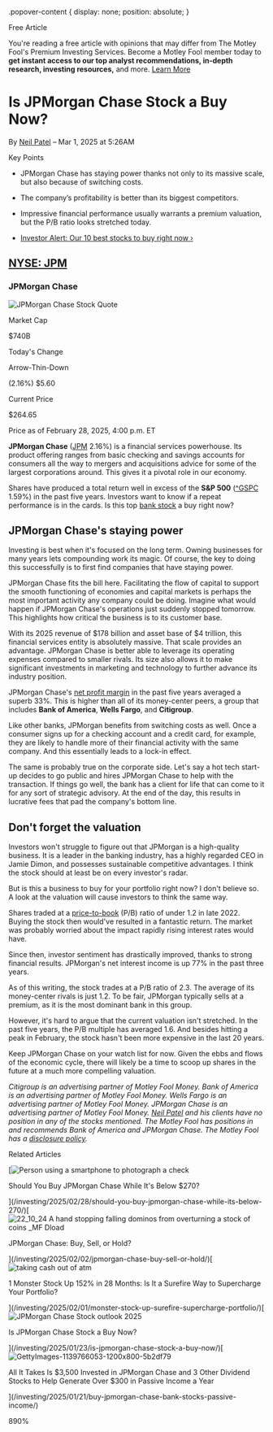 .popover-content { display: none; position: absolute; }

Free Article[](#)

You're reading a free article with opinions that may differ from The Motley Fool's Premium Investing Services. Become a Motley Fool member today to **get instant access to our top analyst recommendations, in-depth research, investing resources,** and more. [Learn More](https://www.fool.com/mms/mark/op-free-tbox-art)

Is JPMorgan Chase Stock a Buy Now?
==================================

By [Neil Patel](/author/20294/) – Mar 1, 2025 at 5:26AM

Key Points

*   JPMorgan Chase has staying power thanks not only to its massive scale, but also because of switching costs.
    
*   The company’s profitability is better than its biggest competitors.
    
*   Impressive financial performance usually warrants a premium valuation, but the P/B ratio looks stretched today.
    
*   [Investor Alert: Our 10 best stocks to buy right now ›](https://www.fool.com/mms/mark/e-sa-nonbbn-kp?aid=10969&source=isaedikp0000035)
    

[NYSE: JPM](/quote/nyse/jpm/)
-----------------------------

### JPMorgan Chase

![JPMorgan Chase Stock Quote](https://g.foolcdn.com/art/companylogos/mark/JPM.png)

Market Cap

$740B

Today's Change

Arrow-Thin-Down

(2.16%) $5.60

Current Price

$264.65

Price as of February 28, 2025, 4:00 p.m. ET

**JPMorgan Chase** ([JPM](/quote/nyse/jpm/) 2.16%) is a financial services powerhouse. Its product offering ranges from basic checking and savings accounts for consumers all the way to mergers and acquisitions advice for some of the largest corporations around. This gives it a pivotal role in our economy.

Shares have produced a total return well in excess of the **S&P 500** ([^GSPC](/quote/snpindex/%5Egspc/) 1.59%) in the past five years. Investors want to know if a repeat performance is in the cards. Is this top [bank stock](https://www.fool.com/investing/stock-market/market-sectors/financials/bank-stocks/) a buy right now?

JPMorgan Chase's staying power
------------------------------

Investing is best when it's focused on the long term. Owning businesses for many years lets compounding work its magic. Of course, the key to doing this successfully is to first find companies that have staying power.

JPMorgan Chase fits the bill here. Facilitating the flow of capital to support the smooth functioning of economies and capital markets is perhaps the most important activity any company could be doing. Imagine what would happen if JPMorgan Chase's operations just suddenly stopped tomorrow. This highlights how critical the business is to its customer base.

With its 2025 revenue of $178 billion and asset base of $4 trillion, this financial services entity is absolutely massive. That scale provides an advantage. JPMorgan Chase is better able to leverage its operating expenses compared to smaller rivals. Its size also allows it to make significant investments in marketing and technology to further advance its industry position.

JPMorgan Chase's [net profit margin](https://www.fool.com/terms/n/net-margin/) in the past five years averaged a superb 33%. This is higher than all of its money-center peers, a group that includes **Bank of America**, **Wells Fargo**, and **Citigroup**.

Like other banks, JPMorgan benefits from switching costs as well. Once a consumer signs up for a checking account and a credit card, for example, they are likely to handle more of their financial activity with the same company. And this essentially leads to a lock-in effect.

The same is probably true on the corporate side. Let's say a hot tech start-up decides to go public and hires JPMorgan Chase to help with the transaction. If things go well, the bank has a client for life that can come to it for any sort of strategic advisory. At the end of the day, this results in lucrative fees that pad the company's bottom line.

Don't forget the valuation
--------------------------

Investors won't struggle to figure out that JPMorgan is a high-quality business. It is a leader in the banking industry, has a highly regarded CEO in Jamie Dimon, and possesses sustainable competitive advantages. I think the stock should at least be on every investor's radar.

But is this a business to buy for your portfolio right now? I don't believe so. A look at the valuation will cause investors to think the same way.

Shares traded at a [price-to-book](https://www.fool.com/terms/p/price-to-book-ratio/) (P/B) ratio of under 1.2 in late 2022. Buying the stock then would've resulted in a fantastic return. The market was probably worried about the impact rapidly rising interest rates would have.

Since then, investor sentiment has drastically improved, thanks to strong financial results. JPMorgan's net interest income is up 77% in the past three years.

As of this writing, the stock trades at a P/B ratio of 2.3. The average of its money-center rivals is just 1.2. To be fair, JPMorgan typically sells at a premium, as it is the most dominant bank in this group.

However, it's hard to argue that the current valuation isn't stretched. In the past five years, the P/B multiple has averaged 1.6. And besides hitting a peak in February, the stock hasn't been more expensive in the last 20 years.

Keep JPMorgan Chase on your watch list for now. Given the ebbs and flows of the economic cycle, there will likely be a time to scoop up shares in the future at a much more compelling valuation.

_Citigroup is an advertising partner of Motley Fool Money. Bank of America is an advertising partner of Motley Fool Money. Wells Fargo is an advertising partner of Motley Fool Money. JPMorgan Chase is an advertising partner of Motley Fool Money. [Neil Patel](https://www.fool.com/author/20294/) and his clients have no position in any of the stocks mentioned. The Motley Fool has positions in and recommends Bank of America and JPMorgan Chase. The Motley Fool has a [disclosure policy](https://www.fool.com/legal/fool-disclosure-policy/)._

Related Articles

[![Person using a smartphone to photograph a check](https://g.foolcdn.com/image/?url=https%3A%2F%2Fg.foolcdn.com%2Feditorial%2Fimages%2F808864%2Fperson-using-a-smartphone-to-photograph-a-check.jpg&op=resize&w=92&h=52)

Should You Buy JPMorgan Chase While It's Below $270?

](/investing/2025/02/28/should-you-buy-jpmorgan-chase-while-its-below-270/)[![22_10_24 A hand stopping falling dominos from overturning a stock of coins _MF Dload](https://g.foolcdn.com/image/?url=https%3A%2F%2Fg.foolcdn.com%2Feditorial%2Fimages%2F809077%2F22_10_24-a-hand-stopping-falling-dominos-from-overturning-a-stock-of-coins-_mf-dload.jpg&op=resize&w=92&h=52)

JPMorgan Chase: Buy, Sell, or Hold?

](/investing/2025/02/02/jpmorgan-chase-buy-sell-or-hold/)[![taking cash out of atm](https://g.foolcdn.com/image/?url=https%3A%2F%2Fg.foolcdn.com%2Feditorial%2Fimages%2F805649%2Ftaking-cash-out-of-atm.jpg&op=resize&w=92&h=52)

1 Monster Stock Up 152% in 28 Months: Is It a Surefire Way to Supercharge Your Portfolio?

](/investing/2025/02/01/monster-stock-up-surefire-supercharge-portfolio/)[![JPMorgan Chase Stock outlook 2025](https://g.foolcdn.com/image/?url=https%3A%2F%2Fg.foolcdn.com%2Feditorial%2Fimages%2F804508%2Fjpmorgan-chase-stock-outlook-2025.jpg&op=resize&w=92&h=52)

Is JPMorgan Chase Stock a Buy Now?

](/investing/2025/01/23/is-jpmorgan-chase-stock-a-buy-now/)[![GettyImages-1139766053-1200x800-5b2df79](https://g.foolcdn.com/image/?url=https%3A%2F%2Fg.foolcdn.com%2Feditorial%2Fimages%2F804190%2Fgettyimages-1139766053-1200x800-5b2df79.jpg&op=resize&w=92&h=52)

All It Takes Is $3,500 Invested in JPMorgan Chase and 3 Other Dividend Stocks to Help Generate Over $300 in Passive Income a Year

](/investing/2025/01/21/buy-jpmorgan-chase-bank-stocks-passive-income/)

890%